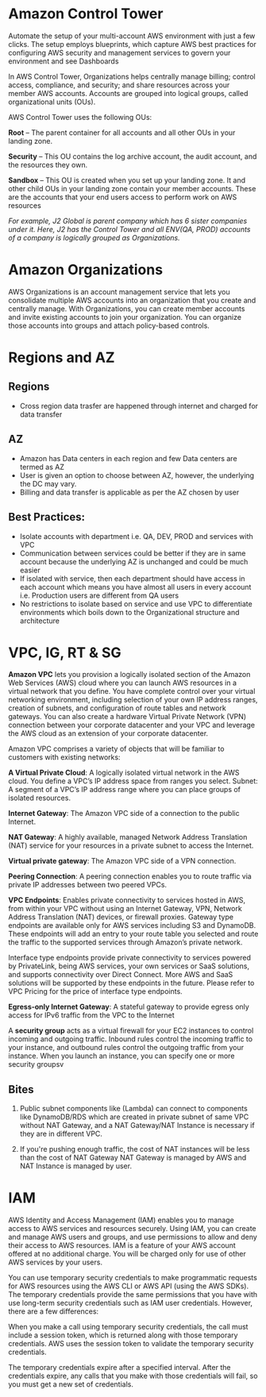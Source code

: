# Amazon Control Tower
Automate the setup of your multi-account AWS environment with just a few clicks. The setup employs blueprints, which capture AWS best practices for configuring AWS security and management services to govern your environment and see Dashboards

In AWS Control Tower, Organizations helps centrally manage billing; control access, compliance, and security; and share resources across your member AWS accounts. Accounts are grouped into logical groups, called organizational units (OUs).

AWS Control Tower uses the following OUs:

**Root** – The parent container for all accounts and all other OUs in your landing zone.

**Security** – This OU contains the log archive account, the audit account, and the resources they own.

**Sandbox** – This OU is created when you set up your landing zone. It and other child OUs in your landing zone contain your member accounts. These are the accounts that your end users access to perform work on AWS resources

*For example, J2 Global is parent company which has 6 sister companies under it. Here, J2 has the Control Tower and all ENV(QA, PROD) accounts of a company is logically grouped as Organizations.*

# Amazon Organizations
AWS Organizations is an account management service that lets you consolidate multiple AWS accounts into an organization that you create and centrally manage. With Organizations, you can create member accounts and invite existing accounts to join your organization. You can organize those accounts into groups and attach policy-based controls.

# Regions and AZ

## Regions
 - Cross region data trasfer are happened through internet and charged for data transfer

## AZ
 - Amazon has Data centers in each region and few Data centers are termed as AZ
 - User is given an option to choose between AZ, however, the underlying the DC may vary.
 - Billing and data transfer is applicable as per the AZ chosen by user

## Best Practices:
 - Isolate accounts with department i.e. QA, DEV, PROD and services with VPC
 - Communication between services could be better if they are in same account because the underlying AZ is unchanged and could be much easier
 - If isolated with service, then each department should have access in each account which means you have almost all users in every account i.e. Production users are different from QA users
 - No restrictions to isolate based on service and use VPC to differentiate environments which boils down to the Organizational structure and architecture

# VPC, IG, RT & SG

**Amazon VPC** lets you provision a logically isolated section of the Amazon Web Services (AWS) cloud where you can launch AWS resources in a virtual network that you define. You have complete control over your virtual networking environment, including selection of your own IP address ranges, creation of subnets, and configuration of route tables and network gateways. You can also create a hardware Virtual Private Network (VPN) connection between your corporate datacenter and your VPC and leverage the AWS cloud as an extension of your corporate datacenter.

Amazon VPC comprises a variety of objects that will be familiar to customers with existing networks:

**A Virtual Private Cloud**: A logically isolated virtual network in the AWS cloud. You define a VPC’s IP address space from ranges you select.
Subnet: A segment of a VPC’s IP address range where you can place groups of isolated resources.

**Internet Gateway**: The Amazon VPC side of a connection to the public Internet.

**NAT Gateway**: A highly available, managed Network Address Translation (NAT) service for your resources in a private subnet to access the Internet.

**Virtual private gateway**: The Amazon VPC side of a VPN connection.

**Peering Connection**: A peering connection enables you to route traffic via private IP addresses between two peered VPCs.

**VPC Endpoints**: Enables private connectivity to services hosted in AWS, from within your VPC without using an Internet Gateway, VPN, Network Address Translation (NAT) devices, or firewall proxies.
Gateway type endpoints are available only for AWS services including S3 and DynamoDB. These endpoints will add an entry to your route table you selected and route the traffic to the supported services through Amazon’s private network.
 
Interface type endpoints provide private connectivity to services powered by PrivateLink, being AWS services, your own services or SaaS solutions, and supports connectivity over Direct Connect. More AWS and SaaS solutions will be supported by these endpoints in the future. Please refer to VPC Pricing for the price of interface type endpoints.

**Egress-only Internet Gateway**: A stateful gateway to provide egress only access for IPv6 traffic from the VPC to the Internet

A **security group** acts as a virtual firewall for your EC2 instances to control incoming and outgoing traffic. Inbound rules control the incoming traffic to your instance, and outbound rules control the outgoing traffic from your instance. When you launch an instance, you can specify one or more security groupsv

## Bites
1. Public subnet components like (Lambda) can connect to components like DynamoDB/RDS which are created in private subnet of same VPC without NAT Gateway, and a NAT Gateway/NAT Instance is necessary if they are in different VPC.

2. If you're pushing enough traffic, the cost of NAT instances will be less than the cost of NAT Gateway
NAT Gateway is managed by AWS and NAT Instance is managed by user.

# IAM
AWS Identity and Access Management (IAM) enables you to manage access to AWS services and resources securely. Using IAM, you can create and manage AWS users and groups, and use permissions to allow and deny their access to AWS resources.
IAM is a feature of your AWS account offered at no additional charge. You will be charged only for use of other AWS services by your users.

You can use temporary security credentials to make programmatic requests for AWS resources using the AWS CLI or AWS API (using the AWS SDKs). The temporary credentials provide the same permissions that you have with use long-term security credentials such as IAM user credentials. However, there are a few differences:

When you make a call using temporary security credentials, the call must include a session token, which is returned along with those temporary credentials. AWS uses the session token to validate the temporary security credentials.

The temporary credentials expire after a specified interval. After the credentials expire, any calls that you make with those credentials will fail, so you must get a new set of credentials.
